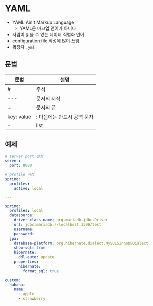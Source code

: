 # YAML
- YAML Ain't Markup Language
   - YAML은 마크업 언어가 아니다
- 사람이 읽을 수 있는 데이터 직렬화 언어
- configuration file 작성에 많이 쓰임.
- 확장자 `.yml`

## 문법
문법 | 설명
--- | ---
# | 주석
--- | 문서의 시작
... | 문서의 끝
key: value | : 다음에는 반드시 공백 문자
- | list

## 예제
```yaml
# server port 설정
server:
  port: 8080

# profile 지정
spring:
  profiles:
    active: local

---

spring:
  profiles: local
  datasource:
    driver-class-name: org.mariadb.jdbc.Driver
    url: jdbc:mariadb://localhost:3306/test
    username:
    password:
  jpa:
    database-platform: org.hibernate.dialect.MySQL5InnoDBDialect
    show-sql: true
    hibernate:
      ddl-auto: update
    properties:
      hibernate:
        format_sql: true

custom:
  hahaha:
    name: 
      - apple
      - strawberry    
```
